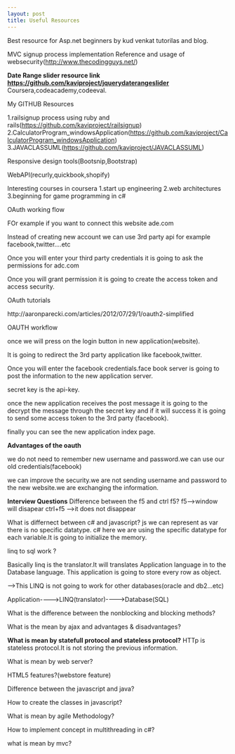 ```yaml
---
layout: post
title: Useful Resources
---
```


Best resource for Asp.net beginners by kud venkat tutorilas and blog.

MVC signup process implementation Reference and usage of websecurity(http://www.thecodingguys.net/)

<b>Date Range slider resource link https://github.com/kaviproject/jquerydaterangeslider</b>
Coursera,codeacademy,codeeval.

My GITHUB Resources

1.railsignup process using ruby and rails(https://github.com/kaviproject/railsignup)
2.CalculatorProgram_windowsApplication(https://github.com/kaviproject/CalculatorProgram_windowsApplication)
3.JAVACLASSUML(https://github.com/kaviproject/JAVACLASSUML)

Responsive design tools(Bootsnip,Bootstrap)

WebAPI(recurly,quickbook,shopify)

Interesting courses in coursera
1.start up engineering
2.web architectures
3.beginning for game programming in c#

<p>OAuth working flow</p>
<p>FOr example if you want to connect this website ade.com</p>
<p>Instead of creating new account we can use 3rd party api for example facebook,twitter....etc</p>
<p>Once you will enter your third party credentials it is going to ask the permissions for adc.com</p>
<p>Once you will grant permission it is going to create the access token and access security.</p>
<p>OAuth tutorials</p>
<p>http://aaronparecki.com/articles/2012/07/29/1/oauth2-simplified</p>
<p>OAUTH workflow</p>
<p>once we will press on the login button in new application(website).</p>
<p>It is going to redirect the 3rd party application like facebook,twitter.</p>
<p>Once you will enter the facebook credentials.face book server is going to post the information to the new application server.</p>
<p>secret key is the api-key.</p>
<p>once the new application receives the post message it is going to the decrypt the message through the secret key and if it will success it is going to send some access token to the 3rd party (facebook).</p>
<p>finally you can see the new application index page.</p>
<p><b>Advantages of the oauth</b></p>
<p>we do not need to remember new username and password.we can use our old credentials(facebook) </p>
<p>we can improve the security.we are not sending username and password to the new website.we are exchanging the information. </p>
</p>

<b></b>
<b>Interview Questions</b>
Difference between the f5 and ctrl f5?
f5-->window will disapear
ctrl+f5 -->it does not disappear

What is differnect between c# and javascript?
js we can represent as var there is no specific datatype.
c#  here we are using the specific datatype for each variable.It is going to initialize the memory.

linq to sql work ?

Basically linq is the translator.It will translates Application language in to the Database language.
This application is going to store every row as object.

-->This LINQ is not going to work for other databases(oracle and db2...etc)

Application---->LINQ(translator)---->Database(SQL)

What is the difference between the nonblocking and blocking methods?

What is the mean by ajax and advantages & disadvantages?
   
<html>   
<b>What is mean by statefull protocol and stateless protocol?</b>
HTTp is stateless protocol.It is not storing the previous information.
</html>

What is mean by web server?

HTML5 features?(webstore feature)

Difference between the javascript and java?

How to create the classes in javascript?

What is mean by agile Methodology?

How to implement concept in multithreading in c#?

what is mean by mvc?


 
 	 

